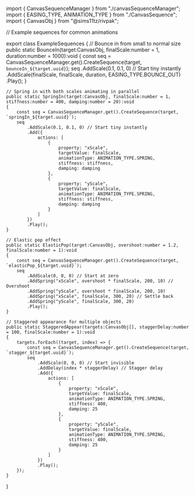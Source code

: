 import { CanvasSequenceManager } from "./canvasSequenceManager";
import { EASING_TYPE, ANIMATION_TYPE } from "./CanvasSequence";
import { CanvasObj } from "@sims11tz/rivpak";

// Example sequences for common animations

export class ExampleSequences
{
	// Bounce in from small to normal size
	public static BounceIn(target:CanvasObj, finalScale:number = 1, duration:number = 1000):void
	{
		const seq = CanvasSequenceManager.get().CreateSequence(target, `bounceIn_${target.uuid}`);
		seq
			.AddScale(0.1, 0.1, 0) // Start tiny instantly
			.AddScale(finalScale, finalScale, duration, EASING_TYPE.BOUNCE_OUT)
			.Play();
	}

	// Spring in with both scales animating in parallel
	public static SpringIn(target:CanvasObj, finalScale:number = 1, stiffness:number = 400, damping:number = 20):void
	{
		const seq = CanvasSequenceManager.get().CreateSequence(target, `springIn_${target.uuid}`);
		seq
			.AddScale(0.1, 0.1, 0) // Start tiny instantly
			.Add({
				actions: [
					{
						property: "xScale",
						targetValue: finalScale,
						animationType: ANIMATION_TYPE.SPRING,
						stiffness: stiffness,
						damping: damping
					},
					{
						property: "yScale",
						targetValue: finalScale,
						animationType: ANIMATION_TYPE.SPRING,
						stiffness: stiffness,
						damping: damping
					}
				]
			})
			.Play();
	}

	// Elastic pop effect
	public static ElasticPop(target:CanvasObj, overshoot:number = 1.2, finalScale:number = 1):void
	{
		const seq = CanvasSequenceManager.get().CreateSequence(target, `elasticPop_${target.uuid}`);
		seq
			.AddScale(0, 0, 0) // Start at zero
			.AddSpring("xScale", overshoot * finalScale, 200, 10) // Overshoot
			.AddSpring("yScale", overshoot * finalScale, 200, 10)
			.AddSpring("xScale", finalScale, 300, 20) // Settle back
			.AddSpring("yScale", finalScale, 300, 20)
			.Play();
	}

	// Staggered appearance for multiple objects
	public static StaggeredAppear(targets:CanvasObj[], staggerDelay:number = 100, finalScale:number = 1):void
	{
		targets.forEach((target, index) => {
			const seq = CanvasSequenceManager.get().CreateSequence(target, `stagger_${target.uuid}`);
			seq
				.AddScale(0, 0, 0) // Start invisible
				.AddDelay(index * staggerDelay) // Stagger delay
				.Add({
					actions: [
						{
							property: "xScale",
							targetValue: finalScale,
							animationType: ANIMATION_TYPE.SPRING,
							stiffness: 400,
							damping: 25
						},
						{
							property: "yScale",
							targetValue: finalScale,
							animationType: ANIMATION_TYPE.SPRING,
							stiffness: 400,
							damping: 25
						}
					]
				})
				.Play();
		});
	}
}
